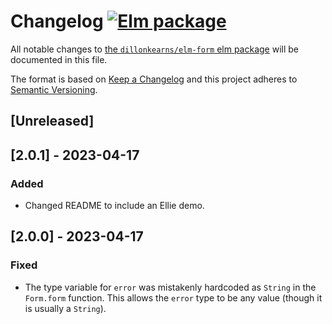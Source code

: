 # Changelog [![Elm package](https://img.shields.io/elm-package/v/dillonkearns/elm-form.svg)](https://package.elm-lang.org/packages/dillonkearns/elm-form/latest/)

All notable changes to
[the `dillonkearns/elm-form` elm package](http://package.elm-lang.org/packages/dillonkearns/elm-form/latest)
will be documented in this file.

The format is based on [Keep a Changelog](http://keepachangelog.com/en/1.0.0/)
and this project adheres to
[Semantic Versioning](http://semver.org/spec/v2.0.0.html).



## [Unreleased]
## [2.0.1] - 2023-04-17

### Added

- Changed README to include an Ellie demo.

## [2.0.0] - 2023-04-17

### Fixed

- The type variable for `error` was mistakenly hardcoded as `String` in the `Form.form` function. This allows the `error` type to be any value (though it is usually a `String`).

